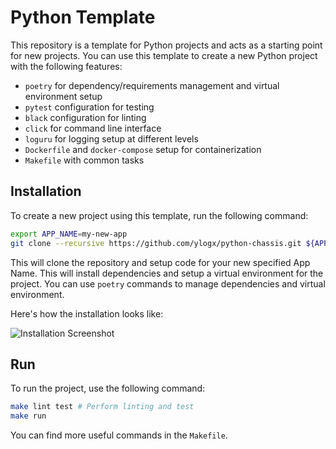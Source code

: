 Python Template
===============

This repository is a template for Python projects and acts as a starting point for new projects.
You can use this template to create a new Python project with the following features:

- `poetry` for dependency/requirements management and virtual environment setup
- `pytest` configuration for testing
- `black` configuration for linting
- `click` for command line interface
- `loguru` for logging setup at different levels
- `Dockerfile` and `docker-compose` setup for containerization
- `Makefile` with common tasks

Installation
------------

To create a new project using this template, run the following command:

```bash
export APP_NAME=my-new-app
git clone --recursive https://github.com/ylogx/python-chassis.git ${APP_NAME} && cd ${APP_NAME} && bin/new-project
```

This will clone the repository and setup code for your new specified App Name.
This will install dependencies and setup a virtual environment for the project.
You can use `poetry` commands to manage dependencies and virtual environment.

Here's how the installation looks like:

![Installation Screenshot](https://i.imgur.com/npEvTcu.png)

Run
---

To run the project, use the following command:

```bash
make lint test # Perform linting and test
make run
```

You can find more useful commands in the `Makefile`.
